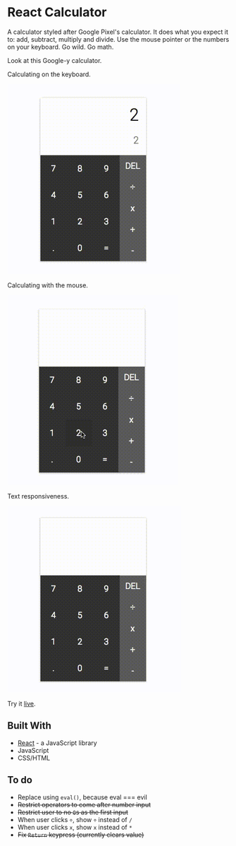# React Calculator 

A calculator styled after Google Pixel's calculator. It does what you expect it to: add, subtract, multiply and divide. Use the mouse pointer or the numbers on your keyboard. Go wild. Go math. 

Look at this Google-y calculator. 


Calculating on the keyboard.

![Calculator](./public/images/screen-01.gif)


Calculating with the mouse.

![Calculator](./public/images/screen-02.gif)


Text responsiveness.

![Responsiveness](./public/images/screen-03.gif)


Try it [live](https://react-calculator.netlify.com/).


## Built With
* [React](https://reactjs.org/) - a JavaScript library 
* JavaScript 
* CSS/HTML 


## To do
* Replace using `eval()`, because eval === evil 
* ~~Restrict operators to come after number input~~
* ~~Restrict user to no `0`s as the first input~~
* When user clicks `÷`, show `÷` instead of `/`
* When user clicks `x`, show `x` instead of `*` 
* ~~Fix `Return` keypress (currently clears value)~~
